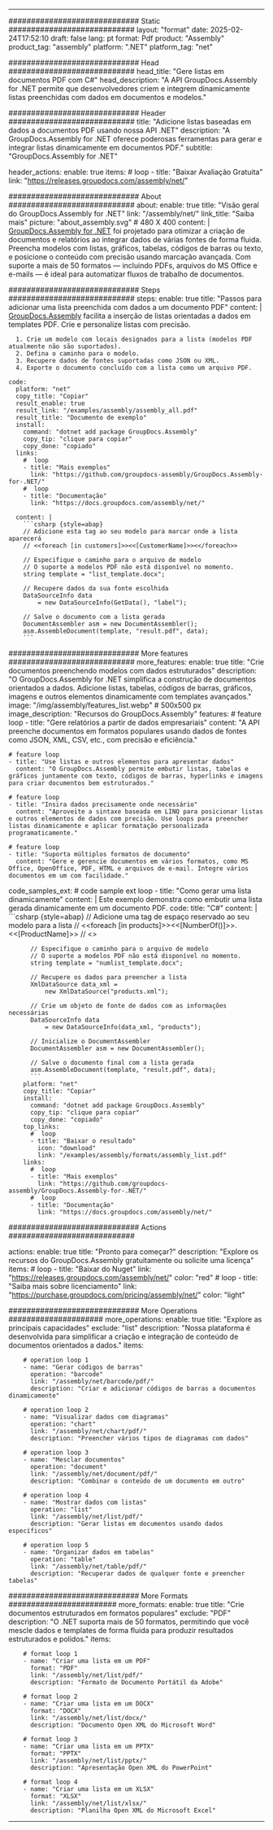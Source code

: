 



---
############################# Static ############################
layout: "format"
date:  2025-02-24T17:52:10
draft: false
lang: pt
format: Pdf
product: "Assembly"
product_tag: "assembly"
platform: ".NET"
platform_tag: "net"

############################# Head ############################
head_title: "Gere listas em documentos PDF com C#"
head_description: "A API GroupDocs.Assembly for .NET permite que desenvolvedores criem e integrem dinamicamente listas preenchidas com dados em documentos e modelos."

############################# Header ############################
title: "Adicione listas baseadas em dados a documentos PDF usando nossa API .NET" 
description: "A GroupDocs.Assembly for .NET oferece poderosas ferramentas para gerar e integrar listas dinamicamente em documentos PDF."
subtitle: "GroupDocs.Assembly for .NET" 

header_actions:
  enable: true
  items:
    #  loop
    - title: "Baixar Avaliação Gratuita"
      link: "https://releases.groupdocs.com/assembly/net/"
      
############################# About ############################
about:
    enable: true
    title: "Visão geral do GroupDocs.Assembly for .NET"
    link: "/assembly/net/"
    link_title: "Saiba mais"
    picture: "about_assembly.svg" # 480 X 400
    content: |
       [GroupDocs.Assembly for .NET](/assembly/net/) foi projetado para otimizar a criação de documentos e relatórios ao integrar dados de várias fontes de forma fluida. Preencha modelos com listas, gráficos, tabelas, códigos de barras ou texto, e posicione o conteúdo com precisão usando marcação avançada. Com suporte a mais de 50 formatos — incluindo PDFs, arquivos do MS Office e e-mails — é ideal para automatizar fluxos de trabalho de documentos.

############################# Steps ############################
steps:
    enable: true
    title: "Passos para adicionar uma lista preenchida com dados a um documento PDF"
    content: |
      [GroupDocs.Assembly](/assembly/net/) facilita a inserção de listas orientadas a dados em templates PDF. Crie e personalize listas com precisão.
      
      1. Crie um modelo com locais designados para a lista (modelos PDF atualmente não são suportados).
      2. Defina o caminho para o modelo.
      3. Recupere dados de fontes suportadas como JSON ou XML.
      4. Exporte o documento concluído com a lista como um arquivo PDF.
   
    code:
      platform: "net"
      copy_title: "Copiar"
      result_enable: true
      result_link: "/examples/assembly/assembly_all.pdf"
      result_title: "Documento de exemplo"
      install:
        command: "dotnet add package GroupDocs.Assembly"
        copy_tip: "clique para copiar"
        copy_done: "copiado"
      links:
        #  loop
        - title: "Mais exemplos"
          link: "https://github.com/groupdocs-assembly/GroupDocs.Assembly-for-.NET/"
        #  loop
        - title: "Documentação"
          link: "https://docs.groupdocs.com/assembly/net/"
          
      content: |
        ```csharp {style=abap}
        // Adicione esta tag ao seu modelo para marcar onde a lista aparecerá
        // <<foreach [in customers]>><<[CustomerName]>><</foreach>>

        // Especifique o caminho para o arquivo de modelo
        // O suporte a modelos PDF não está disponível no momento.
        string template = "list_template.docx";

        // Recupere dados da sua fonte escolhida
        DataSourceInfo data 
            = new DataSourceInfo(GetData(), "label");

        // Salve o documento com a lista gerada
        DocumentAssembler asm = new DocumentAssembler();
        asm.AssembleDocument(template, "result.pdf", data);
        ```            

############################# More features ############################
more_features:
  enable: true
  title: "Crie documentos preenchendo modelos com dados estruturados"
  description: "O GroupDocs.Assembly for .NET simplifica a construção de documentos orientados a dados. Adicione listas, tabelas, códigos de barras, gráficos, imagens e outros elementos dinamicamente com templates avançados."
  image: "/img/assembly/features_list.webp" # 500x500 px
  image_description: "Recursos do GroupDocs.Assembly"
  features:
    # feature loop
    - title: "Gere relatórios a partir de dados empresariais"
      content: "A API preenche documentos em formatos populares usando dados de fontes como JSON, XML, CSV, etc., com precisão e eficiência."

    # feature loop
    - title: "Use listas e outros elementos para apresentar dados"
      content: "O GroupDocs.Assembly permite embutir listas, tabelas e gráficos juntamente com texto, códigos de barras, hyperlinks e imagens para criar documentos bem estruturados."

    # feature loop
    - title: "Insira dados precisamente onde necessário"
      content: "Aproveite a sintaxe baseada em LINQ para posicionar listas e outros elementos de dados com precisão. Use loops para preencher listas dinamicamente e aplicar formatação personalizada programaticamente."

    # feature loop
    - title: "Suporta múltiplos formatos de documento"
      content: "Gere e gerencie documentos em vários formatos, como MS Office, OpenOffice, PDF, HTML e arquivos de e-mail. Integre vários documentos em um com facilidade."
      
  code_samples_ext:
    # code sample ext loop
    - title: "Como gerar uma lista dinamicamente"
      content: |
        Este exemplo demonstra como embutir uma lista gerada dinamicamente em um documento PDF.
      code:
        title: "C#"
        content: |
          ```csharp {style=abap}
          // Adicione uma tag de espaço reservado ao seu modelo para a lista
          // <<foreach [in products]>><<[NumberOf()]>>. <<[ProductName]>>
          // <</foreach>>

          // Especifique o caminho para o arquivo de modelo
          // O suporte a modelos PDF não está disponível no momento.
          string template = "numlist_template.docx";

          // Recupere os dados para preencher a lista
          XmlDataSource data_xml =
              new XmlDataSource("products.xml");

          // Crie um objeto de fonte de dados com as informações necessárias
          DataSourceInfo data 
              = new DataSourceInfo(data_xml, "products");

          // Inicialize o DocumentAssembler
          DocumentAssembler asm = new DocumentAssembler();

          // Salve o documento final com a lista gerada
          asm.AssembleDocument(template, "result.pdf", data);
          ```
        platform: "net"
        copy_title: "Copiar"
        install:
          command: "dotnet add package GroupDocs.Assembly"
          copy_tip: "clique para copiar"
          copy_done: "copiado"
        top_links:
          #  loop
          - title: "Baixar o resultado"
            icon: "download"
            link: "/examples/assembly/formats/assembly_list.pdf"
        links:
          #  loop
          - title: "Mais exemplos"
            link: "https://github.com/groupdocs-assembly/GroupDocs.Assembly-for-.NET/"
          #  loop
          - title: "Documentação"
            link: "https://docs.groupdocs.com/assembly/net/"
            

            


############################# Actions ############################

actions:
  enable: true
  title: "Pronto para começar?"
  description: "Explore os recursos do GroupDocs.Assembly gratuitamente ou solicite uma licença"
  items:
    #  loop
    - title: "Baixar do Nuget"
      link: "https://releases.groupdocs.com/assembly/net/"
      color: "red"
        #  loop
    - title: "Saiba mais sobre licenciamento"
      link: "https://purchase.groupdocs.com/pricing/assembly/net/"
      color: "light"


############################# More Operations #####################
more_operations:
    enable: true
    title: "Explore as principais capacidades"
    exclude: "list"
    description: "Nossa plataforma é desenvolvida para simplificar a criação e integração de conteúdo de documentos orientados a dados."
    items: 
          
        # operation loop 1
        - name: "Gerar códigos de barras"
          operation: "barcode"
          link: "/assembly/net/barcode/pdf/"
          description: "Criar e adicionar códigos de barras a documentos dinamicamente"

        # operation loop 2
        - name: "Visualizar dados com diagramas"
          operation: "chart"
          link: "/assembly/net/chart/pdf/"
          description: "Preencher vários tipos de diagramas com dados"

        # operation loop 3
        - name: "Mesclar documentos"
          operation: "document"
          link: "/assembly/net/document/pdf/"
          description: "Combinar o conteúdo de um documento em outro"

        # operation loop 4
        - name: "Mostrar dados com listas"
          operation: "list"
          link: "/assembly/net/list/pdf/"
          description: "Gerar listas em documentos usando dados específicos"

        # operation loop 5
        - name: "Organizar dados em tabelas"
          operation: "table"
          link: "/assembly/net/table/pdf/"
          description: "Recuperar dados de qualquer fonte e preencher tabelas"
         
          
############################# More Formats ########################
more_formats:
    enable: true
    title: "Crie documentos estruturados em formatos populares"
    exclude: "PDF"
    description: "O .NET suporta mais de 50 formatos, permitindo que você mescle dados e templates de forma fluida para produzir resultados estruturados e polidos."
    items: 
          
        # format loop 1
        - name: "Criar uma lista em um PDF"
          format: "PDF"
          link: "/assembly/net/list/pdf/"
          description: "Formato de Documento Portátil da Adobe"
          
        # format loop 2
        - name: "Criar uma lista em um DOCX"
          format: "DOCX"
          link: "/assembly/net/list/docx/"
          description: "Documento Open XML do Microsoft Word"
          
        # format loop 3
        - name: "Criar uma lista em um PPTX"
          format: "PPTX"
          link: "/assembly/net/list/pptx/"
          description: "Apresentação Open XML do PowerPoint"
          
        # format loop 4
        - name: "Criar uma lista em um XLSX"
          format: "XLSX"
          link: "/assembly/net/list/xlsx/"
          description: "Planilha Open XML do Microsoft Excel"


          

---